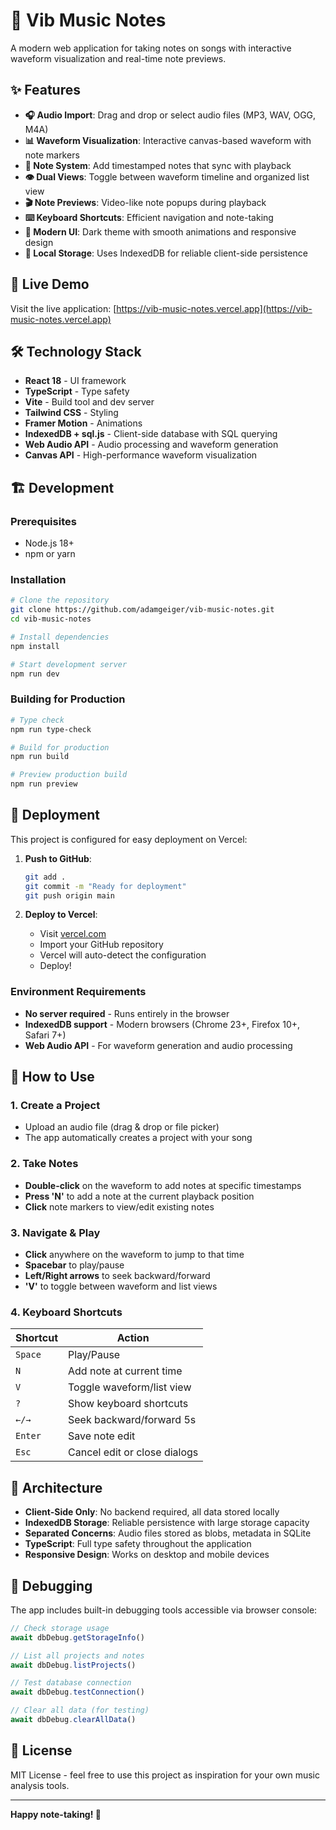 # 🎵 Vib Music Notes

A modern web application for taking notes on songs with interactive waveform visualization and real-time note previews.

## ✨ Features

- **🎧 Audio Import**: Drag and drop or select audio files (MP3, WAV, OGG, M4A)
- **📊 Waveform Visualization**: Interactive canvas-based waveform with note markers
- **📝 Note System**: Add timestamped notes that sync with playback
- **👁️ Dual Views**: Toggle between waveform timeline and organized list view
- **🎬 Note Previews**: Video-like note popups during playback
- **⌨️ Keyboard Shortcuts**: Efficient navigation and note-taking
- **🎨 Modern UI**: Dark theme with smooth animations and responsive design
- **💾 Local Storage**: Uses IndexedDB for reliable client-side persistence

## 🚀 Live Demo

Visit the live application: [https://vib-music-notes.vercel.app](https://vib-music-notes.vercel.app)

## 🛠️ Technology Stack

- **React 18** - UI framework
- **TypeScript** - Type safety
- **Vite** - Build tool and dev server
- **Tailwind CSS** - Styling
- **Framer Motion** - Animations
- **IndexedDB + sql.js** - Client-side database with SQL querying
- **Web Audio API** - Audio processing and waveform generation
- **Canvas API** - High-performance waveform visualization

## 🏗️ Development

### Prerequisites

- Node.js 18+
- npm or yarn

### Installation

```bash
# Clone the repository
git clone https://github.com/adamgeiger/vib-music-notes.git
cd vib-music-notes

# Install dependencies
npm install

# Start development server
npm run dev
```

### Building for Production

```bash
# Type check
npm run type-check

# Build for production
npm run build

# Preview production build
npm run preview
```

## 🚀 Deployment

This project is configured for easy deployment on Vercel:

1. **Push to GitHub**:
   ```bash
   git add .
   git commit -m "Ready for deployment"
   git push origin main
   ```

2. **Deploy to Vercel**:
   - Visit [vercel.com](https://vercel.com)
   - Import your GitHub repository
   - Vercel will auto-detect the configuration
   - Deploy!

### Environment Requirements

- **No server required** - Runs entirely in the browser
- **IndexedDB support** - Modern browsers (Chrome 23+, Firefox 10+, Safari 7+)
- **Web Audio API** - For waveform generation and audio processing

## 🎹 How to Use

### 1. Create a Project
- Upload an audio file (drag & drop or file picker)
- The app automatically creates a project with your song

### 2. Take Notes
- **Double-click** on the waveform to add notes at specific timestamps
- **Press 'N'** to add a note at the current playback position
- **Click** note markers to view/edit existing notes

### 3. Navigate & Play
- **Click** anywhere on the waveform to jump to that time
- **Spacebar** to play/pause
- **Left/Right arrows** to seek backward/forward
- **'V'** to toggle between waveform and list views

### 4. Keyboard Shortcuts

| Shortcut | Action |
|----------|--------|
| `Space` | Play/Pause |
| `N` | Add note at current time |
| `V` | Toggle waveform/list view |
| `?` | Show keyboard shortcuts |
| `←/→` | Seek backward/forward 5s |
| `Enter` | Save note edit |
| `Esc` | Cancel edit or close dialogs |

## 🔧 Architecture

- **Client-Side Only**: No backend required, all data stored locally
- **IndexedDB Storage**: Reliable persistence with large storage capacity
- **Separated Concerns**: Audio files stored as blobs, metadata in SQLite
- **TypeScript**: Full type safety throughout the application
- **Responsive Design**: Works on desktop and mobile devices

## 🐛 Debugging

The app includes built-in debugging tools accessible via browser console:

```javascript
// Check storage usage
await dbDebug.getStorageInfo()

// List all projects and notes
await dbDebug.listProjects()

// Test database connection
await dbDebug.testConnection()

// Clear all data (for testing)
await dbDebug.clearAllData()
```

## 📄 License

MIT License - feel free to use this project as inspiration for your own music analysis tools.

---

**Happy note-taking! 🎵**